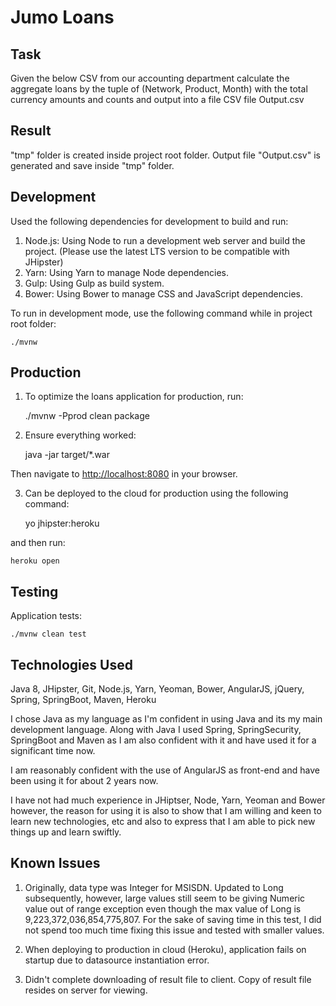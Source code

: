 # Jumo Loans

## Task
Given the below CSV from our accounting department calculate the
aggregate loans by the tuple of (Network, Product, Month) with the
total currency amounts and counts and output into a file CSV file
Output.csv

## Result
"tmp" folder is created inside project root folder. Output file "Output.csv"
is generated and save inside "tmp" folder.

## Development

Used the following dependencies for development to build and run:

1. Node.js: Using Node to run a development web server and build the project. (Please use the latest LTS version to be compatible with JHipster)
2. Yarn: Using Yarn to manage Node dependencies.
3. Gulp: Using Gulp as build system.
4. Bower: Using Bower to manage CSS and JavaScript dependencies.

To run in development mode, use the following command while in project root folder:

    ./mvnw

## Production

1. To optimize the loans application for production, run:

    ./mvnw -Pprod clean package

2. Ensure everything worked:

    java -jar target/*.war
    
Then navigate to [http://localhost:8080](http://localhost:8080) in your browser.

3. Can be deployed to the cloud for production using the following command:

    yo jhipster:heroku
    
and then run:

    heroku open

## Testing

Application tests:

    ./mvnw clean test

## Technologies Used

Java 8, 
JHipster, 
Git, 
Node.js, 
Yarn, 
Yeoman, 
Bower, 
AngularJS, 
jQuery, 
Spring, 
SpringBoot, 
Maven, 
Heroku

I chose Java as my language as I'm confident in using Java and its my main development language.
Along with Java I used Spring, SpringSecurity, SpringBoot and Maven as I am also confident with it and have used it for
a significant time now.

I am reasonably confident with the use of AngularJS as front-end and have been using it for about 2 years now.

I have not had much experience in JHiptser, Node, Yarn, Yeoman and Bower however, the reason for using it is also to show that
I am willing and keen to learn new technologies, etc and also to express that I am able to pick new things up and learn swiftly.

## Known Issues

1. Originally, data type was Integer for MSISDN. Updated to Long subsequently, however, large values still seem to be 
giving Numeric value out of range exception even though the max value of Long is 9,223,372,036,854,775,807. For the sake of saving
time in this test, I did not spend too much time fixing this issue and tested with smaller values.

2. When deploying to production in cloud (Heroku), application fails on startup due to datasource instantiation error.

3. Didn't complete downloading of result file to client. Copy of result file resides on server for viewing.
